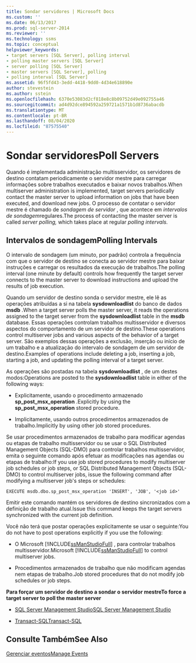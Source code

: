 ```yaml
---
title: Sondar servidores | Microsoft Docs
ms.custom: ''
ms.date: 06/13/2017
ms.prod: sql-server-2014
ms.reviewer: ''
ms.technology: ssms
ms.topic: conceptual
helpviewer_keywords:
- target servers [SQL Server], polling interval
- polling master servers [SQL Server]
- server polling [SQL Server]
- master servers [SQL Server], polling
- polling interval [SQL Server]
ms.assetid: 96f5fd43-3edd-4418-9dd0-4d34e618890e
author: stevestein
ms.author: sstein
ms.openlocfilehash: 6370e53083d2cf818e8c8b09752d49e092755a46
ms.sourcegitcommit: ad4d92dce894592a259721a1571b1d8736abacdb
ms.translationtype: MT
ms.contentlocale: pt-BR
ms.lasthandoff: 08/04/2020
ms.locfileid: "87575540"
---
```

# <a name="poll-servers"></a><span data-ttu-id="1724a-102">Sondar servidores</span><span class="sxs-lookup"><span data-stu-id="1724a-102">Poll Servers</span></span>
  <span data-ttu-id="1724a-103">Quando é implementada administração multisservidor, os servidores de destino contatam periodicamente o servidor mestre para carregar informações sobre trabalhos executados e baixar novos trabalhos.</span><span class="sxs-lookup"><span data-stu-id="1724a-103">When multiserver administration is implemented, target servers periodically contact the master server to upload information on jobs that have been executed, and download new jobs.</span></span> <span data-ttu-id="1724a-104">O processo de contatar o servidor mestre é chamado de *sondagem de servidor* , que acontece em *intervalos de sondagem*regulares.</span><span class="sxs-lookup"><span data-stu-id="1724a-104">The process of contacting the master server is called *server polling,* which takes place at regular *polling intervals.*</span></span>  
  
## <a name="polling-intervals"></a><span data-ttu-id="1724a-105">Intervalos de sondagem</span><span class="sxs-lookup"><span data-stu-id="1724a-105">Polling Intervals</span></span>  
 <span data-ttu-id="1724a-106">O intervalo de sondagem (um minuto, por padrão) controla a frequência com que o servidor de destino se conecta ao servidor mestre para baixar instruções e carregar os resultados da execução de trabalhos.</span><span class="sxs-lookup"><span data-stu-id="1724a-106">The polling interval (one minute by default) controls how frequently the target server connects to the master server to download instructions and upload the results of job execution.</span></span>  
  
 <span data-ttu-id="1724a-107">Quando um servidor de destino sonda o servidor mestre, ele lê as operações atribuídas a si na tabela **sysdownloadlist** do banco de dados **msdb** .</span><span class="sxs-lookup"><span data-stu-id="1724a-107">When a target server polls the master server, it reads the operations assigned to the target server from the **sysdownloadlist** table in the **msdb** database.</span></span> <span data-ttu-id="1724a-108">Essas operações controlam trabalhos multisservidor e diversos aspectos do comportamento de um servidor de destino.</span><span class="sxs-lookup"><span data-stu-id="1724a-108">These operations control multiserver jobs and various aspects of the behavior of a target server.</span></span> <span data-ttu-id="1724a-109">São exemplos dessas operações a exclusão, inserção ou início de um trabalho e a atualização do intervalo de sondagem de um servidor de destino.</span><span class="sxs-lookup"><span data-stu-id="1724a-109">Examples of operations include deleting a job, inserting a job, starting a job, and updating the polling interval of a target server.</span></span>  
  
 <span data-ttu-id="1724a-110">As operações são postadas na tabela **sysdownloadlist** , de um destes modos:</span><span class="sxs-lookup"><span data-stu-id="1724a-110">Operations are posted to the **sysdownloadlist** table in either of the following ways:</span></span>  
  
-   <span data-ttu-id="1724a-111">Explicitamente, usando o procedimento armazenado **sp_post_msx_operation** .</span><span class="sxs-lookup"><span data-stu-id="1724a-111">Explicitly by using the **sp_post_msx_operation** stored procedure.</span></span>  
  
-   <span data-ttu-id="1724a-112">Implicitamente, usando outros procedimentos armazenados de trabalho.</span><span class="sxs-lookup"><span data-stu-id="1724a-112">Implicitly by using other job stored procedures.</span></span>  
  
 <span data-ttu-id="1724a-113">Se usar procedimentos armazenados de trabalho para modificar agendas ou etapas de trabalho multisservidor ou se usar o SQL Distributed Management Objects (SQL-DMO) para controlar trabalhos multisservidor, emita o seguinte comando após efetuar as modificações nas agendas ou etapas de trabalho:</span><span class="sxs-lookup"><span data-stu-id="1724a-113">If you use job stored procedures to modify multiserver job schedules or job steps, or SQL Distributed Management Objects (SQL-DMO) to control multiserver jobs, issue the following command after modifying a multiserver job's steps or schedules:</span></span>  
  
```  
EXECUTE msdb.dbo.sp_post_msx_operation 'INSERT', 'JOB', '<job id>'  
```  
  
 <span data-ttu-id="1724a-114">Emitir este comando mantém os servidores de destino sincronizados com a definição de trabalho atual.</span><span class="sxs-lookup"><span data-stu-id="1724a-114">Issue this command keeps the target servers synchronized with the current job definition.</span></span>  
  
 <span data-ttu-id="1724a-115">Você não terá que postar operações explicitamente se usar o seguinte:</span><span class="sxs-lookup"><span data-stu-id="1724a-115">You do not have to post operations explicitly if you use the following:</span></span>  
  
-   <span data-ttu-id="1724a-116">O Microsoft [!INCLUDE[ssManStudioFull](../../includes/ssmanstudiofull-md.md)] , para controlar trabalhos multisservidor.</span><span class="sxs-lookup"><span data-stu-id="1724a-116">Microsoft [!INCLUDE[ssManStudioFull](../../includes/ssmanstudiofull-md.md)] to control multiserver jobs.</span></span>  
  
-   <span data-ttu-id="1724a-117">Procedimentos armazenados de trabalho que não modificam agendas nem etapas de trabalho.</span><span class="sxs-lookup"><span data-stu-id="1724a-117">Job stored procedures that do not modify job schedules or job steps.</span></span>  
  
 <span data-ttu-id="1724a-118">**Para forçar um servidor de destino a sondar o servidor mestre**</span><span class="sxs-lookup"><span data-stu-id="1724a-118">**To force a target server to poll the master server**</span></span>  
  
-   [<span data-ttu-id="1724a-119">SQL Server Management Studio</span><span class="sxs-lookup"><span data-stu-id="1724a-119">SQL Server Management Studio</span></span>](force-a-target-server-to-poll-the-master-server.md)  
  
-   [<span data-ttu-id="1724a-120">Transact-SQL</span><span class="sxs-lookup"><span data-stu-id="1724a-120">Transact-SQL</span></span>](/sql/relational-databases/system-stored-procedures/sp-post-msx-operation-transact-sql)  
  
## <a name="see-also"></a><span data-ttu-id="1724a-121">Consulte Também</span><span class="sxs-lookup"><span data-stu-id="1724a-121">See Also</span></span>  
 [<span data-ttu-id="1724a-122">Gerenciar eventos</span><span class="sxs-lookup"><span data-stu-id="1724a-122">Manage Events</span></span>](manage-events.md)  
  
  
